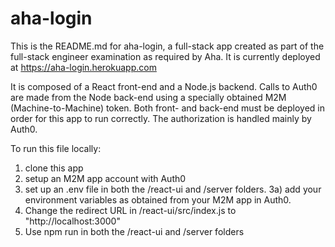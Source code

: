 # aha-login
This is the README.md for aha-login, a full-stack app created as part of the full-stack engineer examination as required by Aha.
It is currently deployed at https://aha-login.herokuapp.com

It is composed of a React front-end and a Node.js backend. Calls to Auth0 are made from the Node back-end using a specially obtained M2M (Machine-to-Machine) token. Both front- and back-end must be deployed in order for this app to run correctly. The authorization is handled mainly by Auth0.

To run this file locally:

1) clone this app
2) setup an M2M app account with Auth0
3) set up an .env file in both the /react-ui and /server folders.
3a) add your environment variables as obtained from your M2M app in Auth0.
4) Change the redirect URL in /react-ui/src/index.js to "http://localhost:3000"
5) Use npm run in both the /react-ui and /server folders
